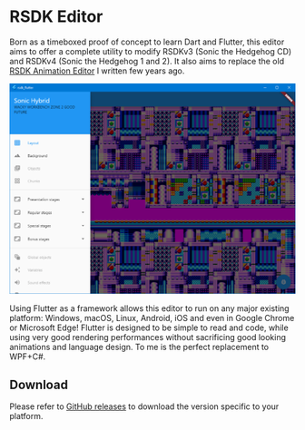 # RSDK Editor

Born as a timeboxed proof of concept to learn Dart and Flutter, this editor aims to offer a complete utility to modify RSDKv3 (Sonic the Hedgehog CD) and RSDKv4 (Sonic the Hedgehog 1 and 2). It also aims to replace the old [RSDK Animation Editor](https://github.com/xeeynamo/rsdk) I written few years ago.

![screenshot](https://github.com/Xeeynamo/rsdk_flutter/blob/main/docs/screenshot.png)

Using Flutter as a framework allows this editor to run on any major existing platform: Windows, macOS, Linux, Android, iOS and even in Google Chrome or Microsoft Edge! Flutter is designed to be simple to read and code, while using very good rendering performances without sacrificing good looking animations and language design. To me is the perfect replacement to WPF+C#.

## Download

Please refer to [GitHub releases](https://github.com/Xeeynamo/rsdk_flutter/releases) to download the version specific to your platform.
